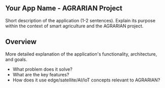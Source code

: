 ## Your App Name - AGRARIAN Project

Short description of the application (1-2 sentences). Explain its purpose within the context of smart agriculture and the AGRARIAN project.

## Overview

More detailed explanation of the application's functionality, architecture, and goals.

* What problem does it solve?
* What are the key features?
* How does it use edge/satellite/AI/IoT concepts relevant to AGRARIAN?